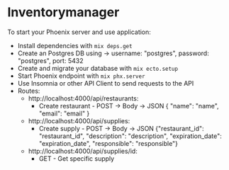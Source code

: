# Inventorymanager

To start your Phoenix server and use application:

  * Install dependencies with `mix deps.get`
  * Create an Postgres DB using -> username: "postgres", password: "postgres", port: 5432
  * Create and migrate your database with `mix ecto.setup`
  * Start Phoenix endpoint with `mix phx.server`
  * Use Insomnia or other API Client to send requests to the API
  * Routes:
     - http://localhost:4000/api/restaurants:
       + Create restaurant - POST -> Body -> JSON { "name": "name", "email": "email" } 
     - http://localhost:4000/api/supplies: 
       + Create supply - POST -> Body -> JSON {"restaurant_id": "restaurant_id", "description": "description", "expiration_date": "expiration_date", "responsible": "responsible"}
     - http://localhost:4000/api/supplies/id:
       + GET - Get specific supply
